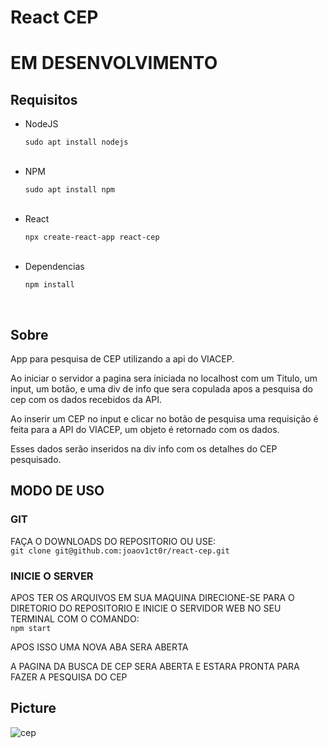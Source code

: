 # React CEP

<h1>EM DESENVOLVIMENTO</h1>

<h2>Requisitos</h2>

<ul>
  <li>NodeJS</li>
  <p><code>sudo apt install nodejs</code></p>
  <br>
  <li>NPM</li>
  <p><code>sudo apt install npm</code></p>
  <br>
  <li>React</li>
  <p><code>npx create-react-app react-cep</code></p>
  <br>
  <li>Dependencias</li>
  <p><code>npm install</code></p>
  <br>
</ul>

<h2>Sobre</h2>

<p>App para pesquisa de CEP utilizando a api do VIACEP.</p>

<p>Ao iniciar o servidor a pagina sera iniciada no localhost com um Titulo, um input, um botão, e uma div de info que sera copulada apos a pesquisa do cep com os dados recebidos da API.</p>

<p>Ao inserir um CEP no input e clicar no botão de pesquisa uma requisição é feita para a API do VIACEP, um objeto é retornado com os dados.</p>

<p>Esses dados serão inseridos na div info com os detalhes do CEP pesquisado.</p>

<h2>MODO DE USO</h2>

<h3>GIT</h3>

<p>FAÇA O DOWNLOADS DO REPOSITORIO OU USE:<br><code>git clone git@github.com:joaov1ct0r/react-cep.git</code></p>

<h3>INICIE O SERVER</h3>

<p>APOS TER OS ARQUIVOS EM SUA MAQUINA DIRECIONE-SE PARA O DIRETORIO DO REPOSITORIO E INICIE O SERVIDOR WEB NO SEU TERMINAL COM O COMANDO:<br><code>npm start</code></p>

<p>APOS ISSO UMA NOVA ABA SERA ABERTA</p>

<p>A PAGINA DA BUSCA DE CEP SERA ABERTA E ESTARA PRONTA PARA FAZER A PESQUISA DO CEP</p>

<h2>Picture</h2>

![cep](https://user-images.githubusercontent.com/79015823/150005559-03d346d6-b0db-484d-8993-d7a54f87ea13.jpg)
